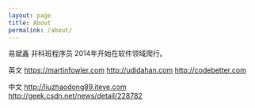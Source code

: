 ```yaml
---
layout: page
title: About
permalink: /about/
---
```


易斌鑫 非科班程序员 2014年开始在软件领域爬行。

英文
https://martinfowler.com
http://udidahan.com
http://codebetter.com

中文
http://liuzhaodong89.iteye.com
http://geek.csdn.net/news/detail/228782

